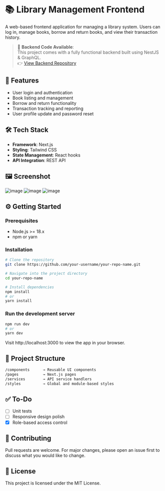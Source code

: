 # 📚 Library Management Frontend

A web-based frontend application for managing a library system. Users can log in, manage books, borrow and return books, and view their transaction history.

> 🔗 **Backend Code Available**:  
> This project comes with a fully functional backend built using NestJS & GraphQL.  
> 👉 [View Backend Repository](https://github.com/FakhrulZiq/library-management-system-be)


## 🚀 Features

- User login and authentication
- Book listing and management
- Borrow and return functionality
- Transaction tracking and reporting
- User profile update and password reset

## 🛠️ Tech Stack

- **Framework**: Next.js
- **Styling**: Tailwind CSS
- **State Management**: React hooks
- **API Integration**: REST API

## 🖼️ Screenshot

![image](https://github.com/user-attachments/assets/a4234d3a-db4b-4238-a4ae-b43ff13db3d2)
![image](https://github.com/user-attachments/assets/90206c23-e683-4388-8f5e-93420431ecd1)
![image](https://github.com/user-attachments/assets/fe4264f7-b4c7-4148-98c7-47773ebc8d2c)




## ⚙️ Getting Started

### Prerequisites

- Node.js >= 18.x
- npm or yarn

### Installation

```bash
# Clone the repository
git clone https://github.com/your-username/your-repo-name.git

# Navigate into the project directory
cd your-repo-name

# Install dependencies
npm install
# or
yarn install
```

### Run the development server
```bash
npm run dev
# or
yarn dev
```
Visit http://localhost:3000 to view the app in your browser.

## 📂 Project Structure
```bash
/components      → Reusable UI components  
/pages           → Next.js pages  
/services        → API service handlers  
/styles          → Global and module-based styles
```

## ✅ To-Do
- [ ] Unit tests  
- [ ] Responsive design polish  
- [x] Role-based access control  

## 🤝 Contributing
Pull requests are welcome. For major changes, please open an issue first to discuss what you would like to change.

## 📄 License
This project is licensed under the MIT License.
